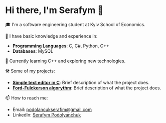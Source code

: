 # Hi there, I'm Serafym 👋

🎓 I'm a software engineering student at Kyiv School of Economics.

🔧 I have basic knowledge and experience in:
- **Programming Languages**: C, C#, Python, C++
- **Databases**: MySQL

🌱 Currently learning C++ and exploring new technologies.

🛠️ Some of my projects:
- **[Simple text editor in C](https://github.com/Developer-dreamer/paradigms-a1)**: Brief description of what the project does.
- **[Ford-Fulckerson algorythm](https://github.com/Developer-dreamer/ford-fulkerson-algorithm)**: Brief description of what the project does.

📫 How to reach me:
- Email: [podolancukserafim@gmail.com](mailto:podolancukserafim@gmail.com)
- LinkedIn: [Serafym Podolyanchuk](www.linkedin.com/in/serafym-podolianchuk-8938922aa)
